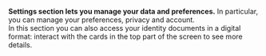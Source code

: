 **Settings section lets you manage your data and preferences.** In particular, you can manage your preferences, privacy and account.  
In this section you can also access your identity documents in a digital format: interact with the cards in the top part of the screen to see more details.